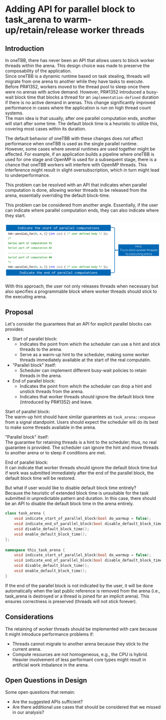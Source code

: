# Adding API for parallel block to task_arena to warm-up/retain/release worker threads

## Introduction

In oneTBB, there has never been an API that allows users to block worker threads within the arena.
This design choice was made to preserve the composability of the application.<br>
Since oneTBB is a dynamic runtime based on task stealing, threads will migrate from one arena to
another while they have tasks to execute.<br>
Before PR#1352, workers moved to the thread pool to sleep once there were no arenas with active
demand. However, PR#1352 introduced a busy-wait block time that blocks a thread for an
`implementation-defined` duration if there is no active demand in arenas. This change significantly
improved performance in cases where the application is run on high thread count systems.<br>
The main idea is that usually, after one parallel computation ends,
another will start after some time. The default block time is a heuristic to utilize this,
covering most cases within its duration.

The default behavior of oneTBB with these changes does not affect performance when oneTBB is used
as the single parallel runtime.<br>
However, some cases where several runtimes are used together might be affected. For example, if an
application builds a pipeline where oneTBB is used for one stage and OpenMP is used for a
subsequent stage, there is a chance that oneTBB workers will interfere with OpenMP threads.
This interference might result in slight oversubscription,
which in turn might lead to underperformance.

This problem can be resolved with an API that indicates when parallel computation is done,
allowing worker threads to be released from the arena,
essentially overriding the default block-time.<br>

This problem can be considered from another angle. Essentially, if the user can indicate where
parallel computation ends, they can also indicate where they start.

<img src="parallel_block_introduction.png" width=800>

With this approach, the user not only releases threads when necessary
but also specifies a programmable block where worker threads should stick to the
executing arena.

## Proposal

Let's consider the guarantees that an API for explicit parallel blocks can provides:
* Start of parallel block:
  * Indicates the point from which the scheduler can use a hint and stick threads to the arena.
  * Serve as a warm-up hint to the scheduler, making some worker threads immediately available
    at the start of the real computatin.
* "Parallel block" itself:
  * Scheduler can implement different busy-wait policies to retain threads in the arena.
* End of parallel block:
  * Indicates the point from which the scheduler can drop a hint
    and unstick threads from the arena.
  * Indicates that worker threads should ignore
    the default block time (introduced by PR#1352) and leave.

Start of parallel block:<br>
The warm-up hint should have similar guarantees as `task_arena::enqueue` from a signal standpoint.
Users should expect the scheduler will do its best to make some threads available in the arena.

"Parallel block" itself:<br>
The guarantee for retaining threads is a hint to the scheduler;
thus, no real guarantee is provided. The scheduler can ignore the hint and
move threads to another arena or to sleep if conditions are met.

End of parallel block:<br>
It can indicate that worker threads should ignore the default block time but
if work was submitted immediately after the end of the parallel block,
the default block time will be restored.

But what if user would like to disable default block time entirely?<br>
Because the heuristic of extended block time is unsuitable for the task submitted
in unpredictable pattern and duration. In this case, there should be an API to disable
the default block time in the arena entirely.

```cpp
class task_arena {
    void indicate_start_of_parallel_block(bool do_warmup = false);
    void indicate_end_of_parallel_block(bool disable_default_block_time = false);
    void disable_default_block_time();
    void enable_default_block_time();
};

namespace this_task_arena {
    void indicate_start_of_parallel_block(bool do_warmup = false);
    void indicate_end_of_parallel_block(bool disable_default_block_time = false);
    void disable_default_block_time();
    void enable_default_block_time();
}
```

If the end of the parallel block is not indicated by the user, it will be done automatically when
the last public reference is removed from the arena (i.e., task_arena is destroyed or a thread
is joined for an implicit arena). This ensures correctness is
preserved (threads will not stick forever).

## Considerations

The retaining of worker threads should be implemented with care because
it might introduce performance problems if:
* Threads cannot migrate to another arena because they
  stick to the current arena.
* Compute resources are not homogeneous, e.g., the CPU is hybrid.
  Heavier involvement of less performant core types might result in artificial work
  imbalance in the arena.


## Open Questions in Design

Some open questions that remain:
* Are the suggested APIs sufficient?
* Are there additional use cases that should be considered that we missed in our analysis?
